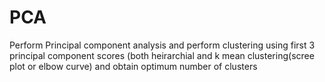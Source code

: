 # PCA

Perform Principal component analysis and perform clustering using first 3 principal component scores (both heirarchial and k mean clustering(scree plot or elbow curve) 
and obtain optimum number of clusters

